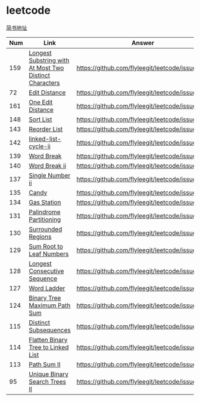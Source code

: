 # leetcode
[简书地址](https://www.jianshu.com/nb/16075157)

|Num|Link|Answer|
|---|---|---|
|159|[Longest Substring with At Most Two Distinct Characters](https://leetcode.com/problems/longest-substring-with-at-most-two-distinct-characters/)|https://github.com/flyleegit/leetcode/issues/1|
|72|[Edit Distance](https://leetcode.com/problems/edit-distance/)|https://github.com/flyleegit/leetcode/issues/2|
|161|[One Edit Distance](https://leetcode.com/problems/one-edit-distance/)|https://github.com/flyleegit/leetcode/issues/3|
|148|[Sort List](https://leetcode.com/problems/sort-list/)|https://github.com/flyleegit/leetcode/issues/4|
|143|[Reorder List](https://leetcode.com/problems/reorder-list/)|https://github.com/flyleegit/leetcode/issues/6|
|142|[linked-list-cycle-ii](https://leetcode.com/problems/linked-list-cycle-ii/)|https://github.com/flyleegit/leetcode/issues/7|
|139|[Word Break](https://leetcode.com/problems/word-break/)|https://github.com/flyleegit/leetcode/issues/8|
|140|[Word Break ii](https://leetcode.com/problems/word-break-ii/)|https://github.com/flyleegit/leetcode/issues/9|
|137|[Single Number ii](https://leetcode.com/problems/single-number-ii/)|https://github.com/flyleegit/leetcode/issues/10|
|135|[Candy](https://leetcode.com/problems/candy/)|https://github.com/flyleegit/leetcode/issues/11|
|134|[Gas Station](https://leetcode.com/problems/gas-station/)|https://github.com/flyleegit/leetcode/issues/12|
|131|[Palindrome Partitioning](https://leetcode.com/problems/palindrome-partitioning/)|https://github.com/flyleegit/leetcode/issues/13|
|130|[Surrounded Regions](https://leetcode.com/problems/surrounded-regions/)|https://github.com/flyleegit/leetcode/issues/14|
|129|[Sum Root to Leaf Numbers](https://leetcode.com/problems/sum-root-to-leaf-numbers/)|https://github.com/flyleegit/leetcode/issues/15|
|128|[Longest Consecutive Sequence](https://leetcode.com/problems/longest-consecutive-sequence/)|https://github.com/flyleegit/leetcode/issues/16|
|127|[Word Ladder](https://leetcode.com/problems/word-ladder/)|https://github.com/flyleegit/leetcode/issues/17|
|124|[Binary Tree Maximum Path Sum](https://leetcode.com/problems/binary-tree-maximum-path-sum/)|https://github.com/flyleegit/leetcode/issues/18|
|115|[Distinct Subsequences](https://leetcode.com/problems/distinct-subsequences/)|https://github.com/flyleegit/leetcode/issues/19|
|114|[Flatten Binary Tree to Linked List](https://leetcode.com/problems/flatten-binary-tree-to-linked-list/)|https://github.com/flyleegit/leetcode/issues/20|
|113|[Path Sum II](https://leetcode.com/problems/path-sum-ii/)|https://github.com/flyleegit/leetcode/issues/21|
|95|[Unique Binary Search Trees II](https://leetcode.com/problems/unique-binary-search-trees-ii/)|https://github.com/flyleegit/leetcode/issues/22|